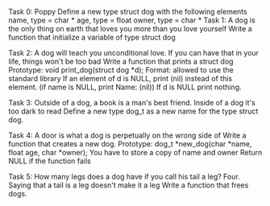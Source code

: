 Task 0: Poppy Define a new type struct dog with the following elements
	name, type = char *
	age, type = float
	owner, type = char *
Task 1: A dog is the only thing on earth that loves you more than you love yourself 
	Write a function that initialize a variable of type struct dog

Task 2: A dog will teach you unconditional love. If you can have that in your life, things won't be too bad 
	Write a function that prints a struct dog
        Prototype: void print_dog(struct dog *d);
	Format:
	allowed to use the standard library
	If an element of d is NULL, print (nil) instead of this element. (if name is NULL, print Name: (nil))
	If d is NULL print nothing.

Task 3: Outside of a dog, a book is a man's best friend. Inside of a dog it's too dark to read 
	Define a new type dog_t as a new name for the type struct dog.

Task 4: A door is what a dog is perpetually on the wrong side of 
	Write a function that creates a new dog.
	Prototype: dog_t *new_dog(char *name, float age, char *owner);
	You have to store a copy of name and owner
	Return NULL if the function fails

Task 5: How many legs does a dog have if you call his tail a leg? Four. 
	Saying that a tail is a leg doesn't make it a leg Write a function that frees dogs.
